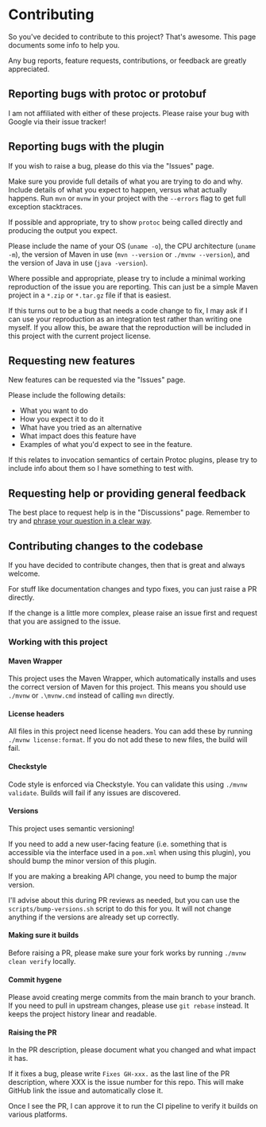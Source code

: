 # Contributing

So you've decided to contribute to this project? That's awesome. This page documents some info
to help you.

Any bug reports, feature requests, contributions, or feedback are greatly appreciated.

## Reporting bugs with protoc or protobuf

I am not affiliated with either of these projects. Please raise your bug with Google via their
issue tracker!

## Reporting bugs with the plugin

If you wish to raise a bug, please do this via the "Issues" page.

Make sure you provide full details of what you are trying to do and why. Include details of
what you expect to happen, versus what actually happens. Run `mvn` or `mvnw` in your project
with the `--errors` flag to get full exception stacktraces.

If possible and appropriate, try to show `protoc` being called directly and producing the output you
expect.

Please include the name of your OS (`uname -o`), the CPU architecture (`uname -m`), the version
of Maven in use (`mvn --version` or `./mvnw --version`), and the version of Java in use
(`java -version`).

Where possible and appropriate, please try to include a minimal working reproduction
of the issue you are reporting. This can just be a simple Maven project in a `*.zip` or
`*.tar.gz` file if that is easiest.

If this turns out to be a bug that needs a code change to fix, I may ask if I can use your
reproduction as an integration test rather than writing one myself. If you allow this, be aware that
the reproduction will be included in this project with the current project license.

## Requesting new features

New features can be requested via the "Issues" page.

Please include the following details:

- What you want to do
- How you expect it to do it
- What have you tried as an alternative
- What impact does this feature have
- Examples of what you'd expect to see in the feature.

If this relates to invocation semantics of certain Protoc plugins, please try to include info about
them so I have something to test with.

## Requesting help or providing general feedback

The best place to request help is in the "Discussions" page. Remember to try and [phrase your question
in a clear way](https://www.freecodecamp.org/news/how-to-ask-good-questions-as-a-developer-9f71ff809b63/).

## Contributing changes to the codebase

If you have decided to contribute changes, then that is great and always welcome.

For stuff like documentation changes and typo fixes, you can just raise a PR directly.

If the change is a little more complex, please raise an issue first and request that you are assigned
to the issue.

### Working with this project

#### Maven Wrapper

This project uses the Maven Wrapper, which automatically installs and uses the correct version of Maven
for this project. This means you should use `./mvnw` or `.\mvnw.cmd` instead of calling `mvn` directly.

#### License headers

All files in this project need license headers. You can add these by running
`./mvnw license:format`. If you do not add these to new files, the build will fail.

#### Checkstyle

Code style is enforced via Checkstyle. You can validate this using `./mvnw validate`. Builds will fail
if any issues are discovered.

#### Versions

This project uses semantic versioning!

If you need to add a new user-facing feature (i.e. something that is accessible via the interface used in
a `pom.xml` when using this plugin), you should bump the minor version of this plugin.

If you are making a breaking API change, you need to bump the major version.

I'll advise about this during PR reviews as needed, but you can use the `scripts/bump-versions.sh` script
to do this for you. It will not change anything if the versions are already set up correctly.

#### Making sure it builds

Before raising a PR, please make sure your fork works by running `./mvnw clean verify` locally.

#### Commit hygene

Please avoid creating merge commits from the main branch to your branch. If you need to pull in upstream
changes, please use `git rebase` instead. It keeps the project history linear and readable.

#### Raising the PR

In the PR description, please document what you changed and what impact it has.

If it fixes a bug, please write `Fixes GH-xxx.` as the last line of the PR description, where XXX is
the issue number for this repo. This will make GitHub link the issue and automatically close it.

Once I see the PR, I can approve it to run the CI pipeline to verify it builds on various platforms.

